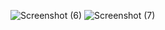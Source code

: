 ![Screenshot (6)](https://user-images.githubusercontent.com/56741911/199731179-e2cdc96c-d3ef-49c3-9303-953869535e55.png)
![Screenshot (7)](https://user-images.githubusercontent.com/56741911/199731270-9db5949b-aa01-4e95-ba0b-f5fd1e0bc071.png)
